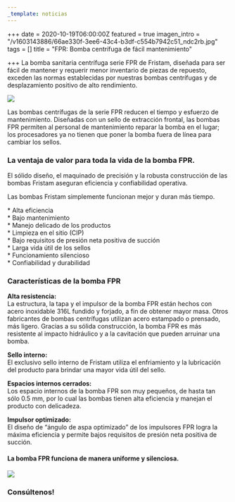 ```yaml
---
_template: noticias
---
```






+++
date = 2020-10-19T06:00:00Z
featured = true
imagen_intro = "/v1603143886/66ae330f-3ee6-43c4-b3df-c554b7942c51_ndc2rb.jpg"
tags = []
title = "FPR: Bomba centrífuga de fácil mantenimiento"

+++
La bomba sanitaria centrífuga serie FPR de Fristam, diseñada para ser fácil de mantener y requerir menor inventario de piezas de repuesto, exceden las normas establecidas por nuestras bombas centrífugas y de desplazamiento positivo de alto rendimiento.

![](https://res.cloudinary.com/novatec/v1603143909/2d5a6b19-7d69-41cb-9485-95455b9715f7_tb299m.png)

Las bombas centrífugas de la serie FPR reducen el tiempo y esfuerzo de mantenimiento. Diseñadas con un sello de extracción frontal, las bombas FPR permiten al personal de mantenimiento reparar la bomba en el lugar; los procesadores ya no tienen que poner la bomba fuera de línea para cambiar los sellos.

### **La ventaja de valor para toda la vida de la bomba FPR.**

El sólido diseño, el maquinado de precisión y la robusta construcción de las bombas Fristam aseguran eficiencia y confiabilidad operativa.

Las bombas Fristam simplemente funcionan mejor y duran más tiempo.

\* Alta eficiencia  
\* Bajo mantenimiento  
\* Manejo delicado de los productos  
\* Limpieza en el sitio (CIP)  
\* Bajo requisitos de presión neta positiva de succión  
\* Larga vida útil de los sellos  
\* Funcionamiento silencioso  
\* Confiabilidad y durabilidad

### **Características de la bomba FPR**

**Alta resistencia:**  
La estructura, la tapa y el impulsor de la bomba FPR están hechos con acero inoxidable 316L fundido y forjado, a fin de obtener mayor masa. Otros fabricantes de bombas centrífugas utilizan acero estampado o prensado, más ligero. Gracias a su sólida construcción, la bomba FPR es más resistente al impacto hidráulico y a la cavitación que pueden arruinar una bomba.

**Sello interno:**  
El exclusivo sello interno de Fristam utiliza el enfriamiento y la lubricación del producto para brindar una mayor vida útil del sello.

**Espacios internos cerrados:**  
Los espacio internos de la bomba FPR son muy pequeños, de hasta tan sólo 0.5 mm, por lo cual las bombas tienen alta eficiencia y manejan el producto con delicadeza.

**Impulsor optimizado:**  
El diseño de “ángulo de aspa optimizado” de los impulsores FPR logra la máxima eficiencia y permite bajos requisitos de presión neta positiva de succión.

#### **La bomba FPR funciona de manera uniforme y silenciosa.**

#### ![](https://res.cloudinary.com/novatec/v1603144011/18040472-df48-4aa7-ae38-329ddf485640_s5kiky.jpg)

### **Consúltenos!**

